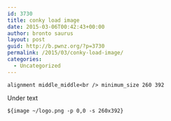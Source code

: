```yaml
---
id: 3730
title: conky load image
date: 2015-03-06T00:42:43+00:00
author: bronto saurus
layout: post
guid: http://b.pwnz.org/?p=3730
permalink: /2015/03/conky-load-image/
categories:
  - Uncategorized
---
```

`alignment middle_middle<br />
minimum_size 260 392`

Under text
  
`${image ~/logo.png -p 0,0 -s 260x392}`